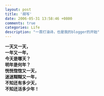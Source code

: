 ```yaml
---
layout: post
title: '胡写'
date: 2006-05-31 13:58:46 +0800
comments: true
categories: Life
description: "一首打油诗，也是我的blogger的开始"
---
```


**一天又一天，   
一年又一年，   
今天是哪天？   
明年是何年？   
恍恍惚惚又一天，   
迷迷糊糊又一年，   
不知还有多少天，   
不知还活多少年！**   